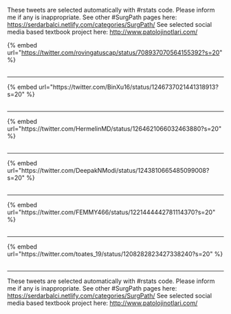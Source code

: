 

These tweets are selected automatically with #rstats code. Please inform me if any is inappropriate.
See other #SurgPath pages here: https://serdarbalci.netlify.com/categories/SurgPath/ 
See selected social media based textbook project here: http://www.patolojinotlari.com/

{% embed url="https://twitter.com/rovingatuscap/status/708937070564155392?s=20" %}<br>
<br>
<hr>
{% embed url="https://twitter.com/BinXu16/status/1246737021441318913?s=20" %}<br>
<br>
<hr>
{% embed url="https://twitter.com/HermelinMD/status/1264621066032463880?s=20" %}<br>
<br>
<hr>
{% embed url="https://twitter.com/DeepakNModi/status/1243810665485099008?s=20" %}<br>
<br>
<hr>
{% embed url="https://twitter.com/FEMMY466/status/1221444442781114370?s=20" %}<br>
<br>
<hr>
{% embed url="https://twitter.com/toates_19/status/1208282823427338240?s=20" %}<br>
<br>
<hr>


These tweets are selected automatically with #rstats code. Please inform me if any is inappropriate.
See other #SurgPath pages here: https://serdarbalci.netlify.com/categories/SurgPath/ 
See selected social media based textbook project here: http://www.patolojinotlari.com/
